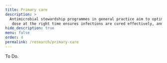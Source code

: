 ```yaml
---
title: Primary care
description: >
  Antimicrobial stewardship programmes in general practice aim to optimise the use of antibiotics. Giving the right
   dose at the right time ensures infections are cured effectively, and that antibiotics are preserved for year to come.
hide_description: true
menu: false
order: 4
permalink: /research/primary-care
---
```



To Do.